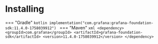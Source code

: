 # Installing

=== "Gradle"
    ```kotlin
    implementation("com.grafana:grafana-foundation-sdk:11.4.0-1758039912")
    ```
=== "Maven"
    ```xml
    <dependency>
        <groupId>com.grafana</groupId>
        <artifactId>grafana-foundation-sdk</artifactId>
        <version>11.4.0-1758039912</version>
    </dependency>
    ```
